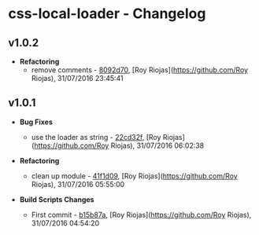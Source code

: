 
# css-local-loader - Changelog
## v1.0.2
- **Refactoring**
  - remove comments - [8092d70]( https://github.com/royriojas/css-local-loader/commit/8092d70 ), [Roy Riojas](https://github.com/Roy Riojas), 31/07/2016 23:45:41

    
## v1.0.1
- **Bug Fixes**
  - use the loader as string - [22cd32f]( https://github.com/royriojas/css-local-loader/commit/22cd32f ), [Roy Riojas](https://github.com/Roy Riojas), 31/07/2016 06:02:38

    
- **Refactoring**
  - clean up module - [41f1d09]( https://github.com/royriojas/css-local-loader/commit/41f1d09 ), [Roy Riojas](https://github.com/Roy Riojas), 31/07/2016 05:55:00

    
- **Build Scripts Changes**
  - First commit - [b15b87a]( https://github.com/royriojas/css-local-loader/commit/b15b87a ), [Roy Riojas](https://github.com/Roy Riojas), 31/07/2016 04:54:20

    
